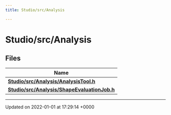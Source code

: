```yaml
---
title: Studio/src/Analysis

---
```


# Studio/src/Analysis



## Files

| Name           |
| -------------- |
| **[Studio/src/Analysis/AnalysisTool.h](../Files/AnalysisTool_8h.md#file-analysistool.h)**  |
| **[Studio/src/Analysis/ShapeEvaluationJob.h](../Files/ShapeEvaluationJob_8h.md#file-shapeevaluationjob.h)**  |






-------------------------------

Updated on 2022-01-01 at 17:29:14 +0000
